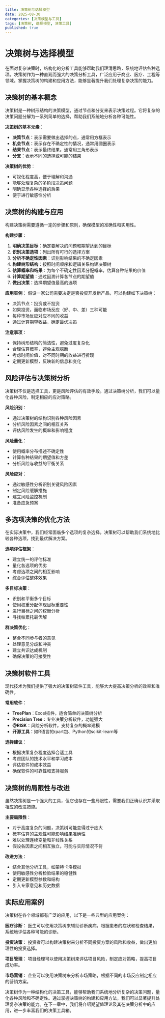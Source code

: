 ```yaml
---
title: 决策树与选择模型
date: 2025-08-30
categories: [决策模型与工具]
tags: [决策树, 选择模型, 决策工具]
published: true
---
```


# 决策树与选择模型

在面对复杂决策时，结构化的分析工具能够帮助我们理清思路，系统地评估各种选项。决策树作为一种直观而强大的决策分析工具，广泛应用于商业、医疗、工程等领域。掌握决策树的构建和应用方法，能够显著提升我们处理复杂决策的能力。

## 决策树的基本概念

决策树是一种树形结构的决策模型，通过节点和分支来表示决策过程。它将复杂的决策问题分解为一系列简单的选择，帮助我们系统地分析各种可能性。

**决策树的基本元素**：
- **决策节点**：表示需要做出选择的点，通常用方框表示
- **机会节点**：表示存在不确定性的情况，通常用圆圈表示
- **结果节点**：表示最终结果，通常用三角形表示
- **分支**：表示不同的选择或可能的结果

**决策树的优势**：
- 可视化程度高，便于理解和沟通
- 能够处理复杂的多阶段决策问题
- 明确显示各种选择的后果
- 便于进行敏感性分析

## 决策树的构建与应用

构建决策树需要遵循一定的步骤和原则，确保模型的准确性和实用性。

**构建步骤**：
1. **明确决策目标**：确定要解决的问题和期望达到的目标
2. **识别决策选项**：列出所有可行的选择方案
3. **分析不确定性因素**：识别影响结果的不确定因素
4. **构建树形结构**：按照时间顺序和逻辑关系构建决策树
5. **估算概率和结果**：为每个不确定性因素分配概率，估算各种结果的价值
6. **计算期望值**：通过回溯计算各节点的期望值
7. **做出决策**：选择期望值最高的选项

**应用实例**：
假设一家公司需要决定是否投资开发新产品，可以构建如下决策树：
- 决策节点：投资或不投资
- 如果投资，面临市场反应（好、中、差）三种可能
- 每种市场反应对应不同的收益
- 通过计算期望收益，确定最优决策

**注意事项**：
- 保持树形结构的简洁性，避免过度复杂化
- 合理估算概率，避免主观臆断
- 考虑时间价值，对不同时期的收益进行折现
- 定期更新模型，反映新的信息和变化

## 风险评估与决策树分析

决策树不仅是选择工具，更是风险评估的有效手段。通过决策树分析，我们可以量化各种风险，制定相应的应对策略。

**风险识别**：
- 通过决策树的结构识别各种风险因素
- 分析风险因素之间的相互关系
- 评估风险发生的概率和影响程度

**风险量化**：
- 使用概率分布描述不确定性
- 计算各种结果的期望值和方差
- 分析风险与收益的平衡关系

**风险应对**：
- 通过敏感性分析识别关键风险因素
- 制定风险缓解措施
- 建立风险监控机制
- 准备应急预案

## 多选项决策的优化方法

在实际决策中，我们经常面临多个选项的复杂选择。决策树可以帮助我们系统地比较各种选项，找到最优解决方案。

**选项评估框架**：
- 建立统一的评估标准
- 量化各选项的优劣
- 考虑选项之间的相互影响
- 综合评估整体效果

**多目标决策**：
- 识别和平衡多个目标
- 使用权重分配体现目标重要性
- 进行目标之间的权衡分析
- 寻找帕累托最优解

**群决策优化**：
- 整合不同参与者的意见
- 处理意见分歧和冲突
- 建立共识达成机制
- 确保决策的可接受性

## 决策树软件工具

现代技术为我们提供了强大的决策树软件工具，能够大大提高决策分析的效率和准确性。

**常用软件**：
- **TreePlan**：Excel插件，适合简单的决策树分析
- **Precision Tree**：专业决策分析软件，功能强大
- **@RISK**：风险分析软件，支持复杂的概率建模
- **开源工具**：如R语言的rpart包、Python的scikit-learn等

**选择建议**：
- 根据决策复杂程度选择合适工具
- 考虑团队的技术水平和学习成本
- 评估软件的成本效益
- 确保软件的可靠性和支持服务

## 决策树的局限性与改进

虽然决策树是一个强大的工具，但它也存在一些局限性，需要我们正确认识并采取相应的改进措施。

**主要局限性**：
- 对于高度复杂的问题，决策树可能变得过于庞大
- 概率估算的主观性可能影响结果准确性
- 难以处理连续变量和非线性关系
- 假设各因素之间相互独立，可能与实际情况不符

**改进方法**：
- 结合其他分析工具，如蒙特卡洛模拟
- 使用敏感性分析检验结果的稳健性
- 定期更新模型参数和结构
- 引入专家意见和历史数据

## 实际应用案例

决策树在各个领域都有广泛的应用，以下是一些典型的应用案例：

**医疗诊断**：
医生可以使用决策树来辅助诊断疾病，根据患者的症状和检查结果，系统地评估各种可能的诊断。

**投资决策**：
投资者可以构建决策树来分析不同投资方案的风险和收益，做出更加理性的投资选择。

**项目管理**：
项目经理可以使用决策树来评估项目风险，制定应对策略，提高项目成功率。

**市场营销**：
企业可以使用决策树来分析市场策略，根据不同的市场反应制定相应的营销方案。

决策树作为一种结构化的决策工具，能够帮助我们系统地分析复杂的决策问题，量化各种风险和不确定性。通过掌握决策树的构建和应用方法，我们可以显著提升处理复杂决策的能力。在下一章中，我们将介绍期望值理论及其在决策分析中的应用，进一步丰富我们的决策工具箱。